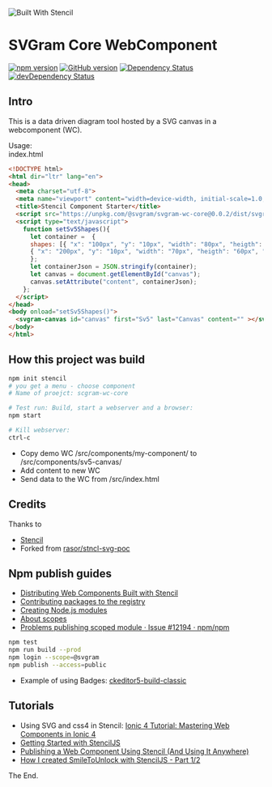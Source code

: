 ![Built With Stencil](https://img.shields.io/badge/-Built%20With%20Stencil-16161d.svg?logo=data%3Aimage%2Fsvg%2Bxml%3Bbase64%2CPD94bWwgdmVyc2lvbj0iMS4wIiBlbmNvZGluZz0idXRmLTgiPz4KPCEtLSBHZW5lcmF0b3I6IEFkb2JlIElsbHVzdHJhdG9yIDE5LjIuMSwgU1ZHIEV4cG9ydCBQbHVnLUluIC4gU1ZHIFZlcnNpb246IDYuMDAgQnVpbGQgMCkgIC0tPgo8c3ZnIHZlcnNpb249IjEuMSIgaWQ9IkxheWVyXzEiIHhtbG5zPSJodHRwOi8vd3d3LnczLm9yZy8yMDAwL3N2ZyIgeG1sbnM6eGxpbms9Imh0dHA6Ly93d3cudzMub3JnLzE5OTkveGxpbmsiIHg9IjBweCIgeT0iMHB4IgoJIHZpZXdCb3g9IjAgMCA1MTIgNTEyIiBzdHlsZT0iZW5hYmxlLWJhY2tncm91bmQ6bmV3IDAgMCA1MTIgNTEyOyIgeG1sOnNwYWNlPSJwcmVzZXJ2ZSI%2BCjxzdHlsZSB0eXBlPSJ0ZXh0L2NzcyI%2BCgkuc3Qwe2ZpbGw6I0ZGRkZGRjt9Cjwvc3R5bGU%2BCjxwYXRoIGNsYXNzPSJzdDAiIGQ9Ik00MjQuNywzNzMuOWMwLDM3LjYtNTUuMSw2OC42LTkyLjcsNjguNkgxODAuNGMtMzcuOSwwLTkyLjctMzAuNy05Mi43LTY4LjZ2LTMuNmgzMzYuOVYzNzMuOXoiLz4KPHBhdGggY2xhc3M9InN0MCIgZD0iTTQyNC43LDI5Mi4xSDE4MC40Yy0zNy42LDAtOTIuNy0zMS05Mi43LTY4LjZ2LTMuNkgzMzJjMzcuNiwwLDkyLjcsMzEsOTIuNyw2OC42VjI5Mi4xeiIvPgo8cGF0aCBjbGFzcz0ic3QwIiBkPSJNNDI0LjcsMTQxLjdIODcuN3YtMy42YzAtMzcuNiw1NC44LTY4LjYsOTIuNy02OC42SDMzMmMzNy45LDAsOTIuNywzMC43LDkyLjcsNjguNlYxNDEuN3oiLz4KPC9zdmc%2BCg%3D%3D&colorA=16161d&style=flat-square)

# SVGram Core WebComponent

[![npm version](https://badge.fury.io/js/%40svgram%2Fsvgram-wc-core.svg)](https://www.npmjs.com/package/@svgram/svgram-wc-core)
[![GitHub version](https://badge.fury.io/gh/svgram%2Fsvgram-wc-core.svg)](https://github.com/svgram/svgram-wc-core)
[![Dependency Status](https://david-dm.org/svgram/svgram-wc-core/status.svg)](https://david-dm.org/svgram/svgram-wc-core)
[![devDependency Status](https://david-dm.org/svgram/svgram-wc-core/dev-status.svg)](https://david-dm.org/svgram/svgram-wc-core?type=dev)

## Intro

This is a data driven diagram tool hosted by a SVG canvas in a webcomponent (WC).

Usage:  
index.html  

```html
<!DOCTYPE html>
<html dir="ltr" lang="en">
<head>
  <meta charset="utf-8">
  <meta name="viewport" content="width=device-width, initial-scale=1.0, minimum-scale=1.0, maximum-scale=5.0">
  <title>Stencil Component Starter</title>
  <script src="https://unpkg.com/@svgram/svgram-wc-core@0.0.2/dist/svgram-wc-core.js"></script>
  <script type="text/javascript">
    function setSv5Shapes(){
      let container =  {
      shapes: [{ "x": "100px", "y": "10px", "width": "80px", "heigth": "70px", "stroke": "red", "fill": "green"},
      { "x": "200px", "y": "10px", "width": "70px", "heigth": "60px", "stroke": "blue", "fill": "brown"}]
      };
      let containerJson = JSON.stringify(container);
      let canvas = document.getElementById("canvas");
      canvas.setAttribute("content", containerJson);
    };
  </script>
</head>
<body onload="setSv5Shapes()">
  <svgram-canvas id="canvas" first="Sv5" last="Canvas" content="" ></svgram-canvas>
</body>
</html>
```

## How this project was build

```bash
npm init stencil
# you get a menu - choose component
# Name of proejct: scgram-wc-core

# Test run: Build, start a webserver and a browser:
npm start

# Kill webserver:
ctrl-c
```

* Copy demo WC /src/components/my-component/ to /src/components/sv5-canvas/
* Add content to new WC
* Send data to the WC from /src/index.html

## Credits

Thanks to  

* [Stencil](https://stenciljs.com/)
* Forked from [rasor/stncl-svg-poc](https://github.com/rasor/stncl-svg-poc)

## Npm publish guides

* [Distributing Web Components Built with Stencil](https://stenciljs.com/docs/distribution)
* [Contributing packages to the registry](https://docs.npmjs.com/packages-and-modules/contributing-packages-to-the-registry)
* [Creating Node.js modules](https://docs.npmjs.com/creating-node-js-modules)
* [About scopes](https://docs.npmjs.com/about-scopes)
* [Problems publishing scoped module · Issue #12194 · npm/npm](https://github.com/npm/npm/issues/12194#issuecomment-363055154)
```bash
npm test
npm run build --prod
npm login --scope=@svgram
npm publish --access=public
```
* Example of using Badges: [ckeditor5-build-classic](https://github.com/ckeditor/ckeditor5-build-classic)

## Tutorials

* Using SVG and css4 in Stencil: [Ionic 4 Tutorial: Mastering Web Components in Ionic 4](https://ionicthemes.com/tutorials/about/ionic-4-tutorial-mastering-web-components-in-ionic-4)
* [Getting Started with StencilJS](https://cloudinary.com/blog/getting_started_with_stenciljs)
* [Publishing a Web Component Using Stencil (And Using It Anywhere)](https://www.joshmorony.com/publishing-a-web-component-using-stencil-and-using-it-anywhere/)
* [How I created SmileToUnlock with StencilJS - Part 1/2](https://codecraft.tv/blog/2017/10/20/smile-to-unlock-webcomponent-stenciljs-part-1/)

The End.